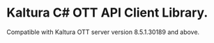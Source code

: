 # Kaltura C# OTT API Client Library.
Compatible with Kaltura OTT server version 8.5.1.30189 and above.
